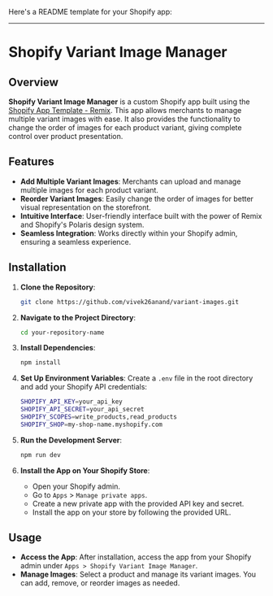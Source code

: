 Here's a README template for your Shopify app:

---

# Shopify Variant Image Manager

## Overview

**Shopify Variant Image Manager** is a custom Shopify app built using the [Shopify App Template - Remix](https://github.com/Shopify/shopify-app-template-remix). This app allows merchants to manage multiple variant images with ease. It also provides the functionality to change the order of images for each product variant, giving complete control over product presentation.

## Features

- **Add Multiple Variant Images**: Merchants can upload and manage multiple images for each product variant.
- **Reorder Variant Images**: Easily change the order of images for better visual representation on the storefront.
- **Intuitive Interface**: User-friendly interface built with the power of Remix and Shopify's Polaris design system.
- **Seamless Integration**: Works directly within your Shopify admin, ensuring a seamless experience.

## Installation

1. **Clone the Repository**:
   ```bash
   git clone https://github.com/vivek26anand/variant-images.git
   ```

2. **Navigate to the Project Directory**:
   ```bash
   cd your-repository-name
   ```

3. **Install Dependencies**:
   ```bash
   npm install
   ```

4. **Set Up Environment Variables**:
   Create a `.env` file in the root directory and add your Shopify API credentials:
   ```bash
   SHOPIFY_API_KEY=your_api_key
   SHOPIFY_API_SECRET=your_api_secret
   SHOPIFY_SCOPES=write_products,read_products
   SHOPIFY_SHOP=my-shop-name.myshopify.com
   ```

5. **Run the Development Server**:
   ```bash
   npm run dev
   ```

6. **Install the App on Your Shopify Store**:
   - Open your Shopify admin.
   - Go to `Apps` > `Manage private apps`.
   - Create a new private app with the provided API key and secret.
   - Install the app on your store by following the provided URL.

## Usage

- **Access the App**: After installation, access the app from your Shopify admin under `Apps > Shopify Variant Image Manager`.
- **Manage Images**: Select a product and manage its variant images. You can add, remove, or reorder images as needed.
